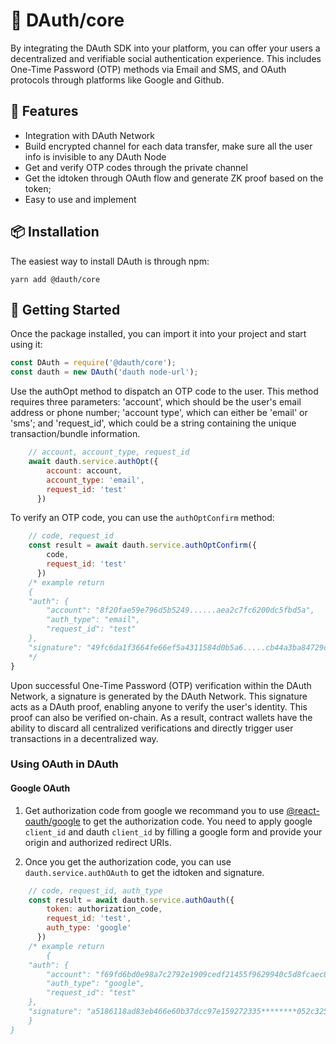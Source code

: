 # 🚀 DAuth/core

By integrating the DAuth SDK into your platform, you can offer your users a decentralized and verifiable social authentication experience. This includes One-Time Password (OTP) methods via Email and SMS, and OAuth protocols through platforms like Google and Github.

## 🎉 Features

- Integration with DAuth Network
- Build encrypted channel for each data transfer, make sure all the user info is invisible to any DAuth Node
- Get and verify OTP codes through the private channel
- Get the idtoken through OAuth flow and generate ZK proof based on the token;
- Easy to use and implement

## 📦 Installation

The easiest way to install DAuth is through npm:

```shell
yarn add @dauth/core
```

## 🚀 Getting Started

Once the package installed, you can import it into your project and start using it:

```javascript
const DAuth = require('@dauth/core');
const dauth = new DAuth('dauth node-url');
```

Use the authOpt method to dispatch an OTP code to the user. This method requires three parameters: 'account', which should be the user's email address or phone number; 'account type', which can either be 'email' or 'sms'; and 'request_id', which could be a string containing the unique transaction/bundle information.

```javascript
    // account, account_type, request_id
    await dauth.service.authOpt({
        account: account,
        account_type: 'email',
        request_id: 'test'
      })
```
To verify an OTP code, you can use the `authOptConfirm` method:

```javascript
    // code, request_id
    const result = await dauth.service.authOptConfirm({
        code,
        request_id: 'test'
      })
    /* example return 
    {
    "auth": {
        "account": "8f20fae59e796d5b5249......aea2c7fc6200dc5fbd5a",
        "auth_type": "email",
        "request_id": "test"
    },
    "signature": "49fc6da1f3664fe66ef5a4311584d0b5a6.....cb44a3ba84729dd2c08ac05edd01dc41501d5d1a96631c"
    */
}
```

Upon successful One-Time Password (OTP) verification within the DAuth Network, a signature is generated by the DAuth Network. This signature acts as a DAuth proof, enabling anyone to verify the user's identity. This proof can also be verified on-chain. As a result, contract wallets have the ability to discard all centralized verifications and directly trigger user transactions in a decentralized way.

### Using OAuth in DAuth

#### Google OAuth
1. Get authorization code from google
 we recommand you to use [@react-oauth/google](https://www.npmjs.com/package/@react-oauth/google) to get the authorization code. 
 You need to apply google `client_id` and dauth `client_id` by  filling a google form and provide your origin and authorized redirect URIs.

2. Once you get the authorization code, you can use `dauth.service.authOAuth` to get the idtoken and signature.
```javascript
    // code, request_id, auth_type
    const result = await dauth.service.authOauth({
        token: authorization_code,
        request_id: 'test',
        auth_type: 'google'
      })
    /* example return 
        {
    "auth": {
        "account": "f69fd6bd0e98a7c2792e1909cedf21455f9629940c5d8fcaec8aa3e7fd5de767",
        "auth_type": "google",
        "request_id": "test"
    },
    "signature": "a5186118ad83eb466e60b37dcc97e159272335********052c3253aa60ac2c63fd1c"
    }
}
```


